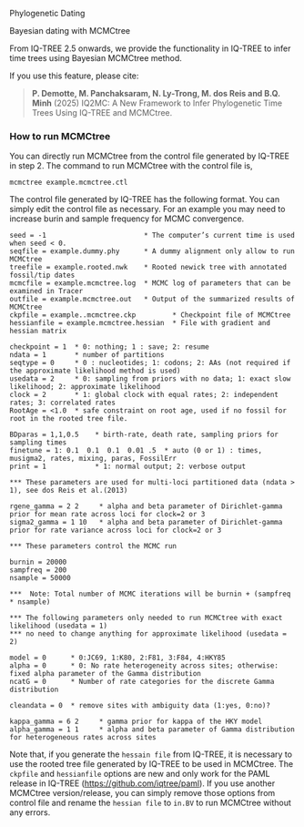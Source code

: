 Phylogenetic Dating

Bayesian dating with MCMCtree


From IQ-TREE 2.5 onwards, we provide the functionality in IQ-TREE to infer time trees
using Bayesian MCMCtree method.

If you use this feature, please cite:

> __P. Demotte, M. Panchaksaram, N. Ly-Trong, M. dos Reis  and B.Q. Minh__
>(2025) IQ2MC: A New Framework to Infer Phylogenetic Time Trees Using IQ-TREE
>and MCMCtree.

### How to run MCMCtree

You can directly run MCMCtree from the control file generated by IQ-TREE in step
2. The command to run MCMCtree with the control file is,

```
mcmctree example.mcmctree.ctl
```


The control file generated by IQ-TREE has the following format. You can simply
edit the control file as necessary. For an example you may need to increase
burin and sample frequency for MCMC convergence.

```
seed = -1                        * The computer’s current time is used when seed < 0.
seqfile = example.dummy.phy      * A dummy alignment only allow to run MCMCtree
treefile = example.rooted.nwk    * Rooted newick tree with annotated fossil/tip dates
mcmcfile = example.mcmctree.log  * MCMC log of parameters that can be examined in Tracer
outfile = example.mcmctree.out   * Output of the summarized results of MCMCtree
ckpfile = example..mcmctree.ckp         * Checkpoint file of MCMCtree
hessianfile = example.mcmctree.hessian  * File with gradient and hessian matrix

checkpoint = 1  * 0: nothing; 1 : save; 2: resume
ndata = 1       * number of partitions
seqtype = 0     * 0 : nucleotides; 1: codons; 2: AAs (not required if the approximate likelihood method is used)
usedata = 2     * 0: sampling from priors with no data; 1: exact slow likelihood; 2: approximate likelihood
clock = 2       * 1: global clock with equal rates; 2: independent rates; 3: correlated rates
RootAge = <1.0  * safe constraint on root age, used if no fossil for root in the rooted tree file.

BDparas = 1,1,0.5    * birth-rate, death rate, sampling priors for sampling times
finetune = 1: 0.1  0.1  0.1  0.01 .5  * auto (0 or 1) : times, musigma2, rates, mixing, paras, FossilErr
print = 1            * 1: normal output; 2: verbose output

*** These parameters are used for multi-loci partitioned data (ndata > 1), see dos Reis et al.(2013)

rgene_gamma = 2 2     * alpha and beta parameter of Dirichlet-gamma prior for mean rate across loci for clock=2 or 3
sigma2_gamma = 1 10   * alpha and beta parameter of Dirichlet-gamma prior for rate variance across loci for clock=2 or 3

*** These parameters control the MCMC run

burnin = 20000
sampfreq = 200
nsample = 50000

***  Note: Total number of MCMC iterations will be burnin + (sampfreq * nsample)

*** The following parameters only needed to run MCMCtree with exact likelihood (usedata = 1)
*** no need to change anything for approximate likelihood (usedata = 2)

model = 0      * 0:JC69, 1:K80, 2:F81, 3:F84, 4:HKY85
alpha = 0      * 0: No rate heterogeneity across sites; otherwise: fixed alpha parameter of the Gamma distribution
ncatG = 0      * Number of rate categories for the discrete Gamma distribution

cleandata = 0  * remove sites with ambiguity data (1:yes, 0:no)?

kappa_gamma = 6 2     * gamma prior for kappa of the HKY model
alpha_gamma = 1 1     * alpha and beta parameter of Gamma distribution for heterogeneous rates across sites
```

Note that, if you generate the `hessain file` from IQ-TREE, it is necessary to
use the rooted tree file generated by IQ-TREE to be used in MCMCtree. The
`ckpfile` and `hessianfile` options are new and only work for the PAML release
in IQ-TREE (https://github.com/iqtree/paml). If you use another MCMCtree
version/release, you can simply remove those options from control file and
rename the `hessian file` to `in.BV` to run MCMCtree without any errors.